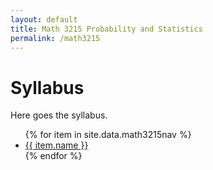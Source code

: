 ```yaml
---
layout: default
title: Math 3215 Probability and Statistics
permalink: /math3215
---
```

<body>
	<h1>Syllabus</h1>
	<p>Here goes the syllabus.</p> 
	<ul>
		{% for item in site.data.math3215nav %}
			<li>
			 	<a href="{{ item.link }}" >{{ item.name }}</a>			
			</li>        
		{% endfor %}
	</ul>
</body>